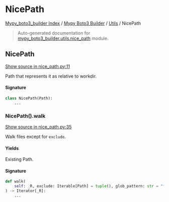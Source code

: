 # NicePath

[Mypy_boto3_builder Index](../../README.md#mypy_boto3_builder-index) /
[Mypy Boto3 Builder](../index.md#mypy-boto3-builder) /
[Utils](./index.md#utils) /
NicePath

> Auto-generated documentation for [mypy_boto3_builder.utils.nice_path](https://github.com/youtype/mypy_boto3_builder/blob/main/mypy_boto3_builder/utils/nice_path.py) module.

## NicePath

[Show source in nice_path.py:11](https://github.com/youtype/mypy_boto3_builder/blob/main/mypy_boto3_builder/utils/nice_path.py#L11)

Path that represents it as relative to workdir.

#### Signature

```python
class NicePath(Path):
    ...
```

### NicePath().walk

[Show source in nice_path.py:35](https://github.com/youtype/mypy_boto3_builder/blob/main/mypy_boto3_builder/utils/nice_path.py#L35)

Walk files except for `exclude`.

#### Yields

Existing Path.

#### Signature

```python
def walk(
    self: _R, exclude: Iterable[Path] = tuple(), glob_pattern: str = "**/*"
) -> Iterator[_R]:
    ...
```



